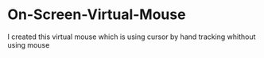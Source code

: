 # On-Screen-Virtual-Mouse
I created this virtual mouse which is using cursor by hand tracking whithout using mouse 
